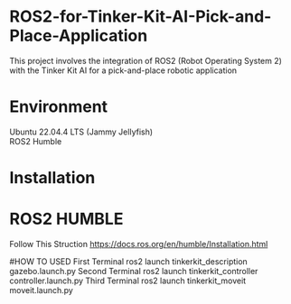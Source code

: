 # ROS2-for-Tinker-Kit-AI-Pick-and-Place-Application
This project involves the integration of ROS2 (Robot Operating System 2) with the Tinker Kit AI for a pick-and-place robotic application


# Environment
Ubuntu 22.04.4 LTS (Jammy Jellyfish) <br>
ROS2 Humble <br>

# Installation
# ROS2 HUMBLE
Follow This Struction https://docs.ros.org/en/humble/Installation.html <br>


#HOW TO USED
First Terminal
  ros2  launch tinkerkit_description gazebo.launch.py
Second Terminal
  ros2 launch tinkerkit_controller controller.launch.py
Third Terminal
  ros2 launch tinkerkit_moveit moveit.launch.py
